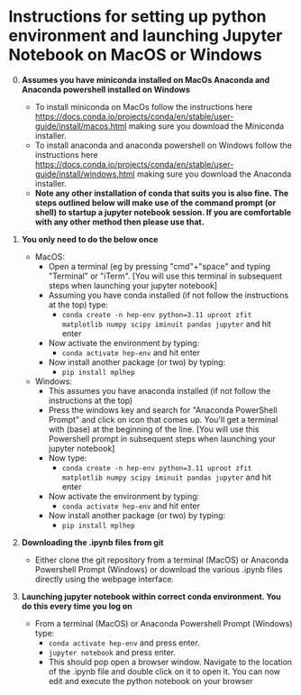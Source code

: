 # Instructions for setting up python environment and launching Jupyter Notebook on MacOS or Windows #

0. **Assumes you have miniconda installed on MacOs Anaconda and Anaconda powershell installed on Windows**
    - To install miniconda on MacOs follow the instructions here https://docs.conda.io/projects/conda/en/stable/user-guide/install/macos.html making sure you download the Miniconda installer. 
    - To install anaconda and anaconda powershell on Windows follow the instructions here https://docs.conda.io/projects/conda/en/stable/user-guide/install/windows.html making sure you download the Anaconda installer. 
    - **Note any other installation of conda that suits you is also fine. The steps outlined below will make use of the command prompt (or shell) to startup a jupyter notebook session. If you are comfortable with any other method then please use that.** 
    
1. **You only need to do the below once**
    - MacOS: 
        - Open a terminal (eg by pressing "cmd"+"space" and typing "Terminal" or "iTerm". [You will use this terminal in subsequent steps when launching your jupyter notebook]
        - Assuming you have conda installed (if not follow the instructions at the top) type: 
            - `conda create -n hep-env python=3.11 uproot zfit matplotlib numpy scipy iminuit pandas jupyter` and hit enter
        - Now activate the environment by typing: 
            - `conda activate hep-env` and hit enter
        - Now install another package (or two) by typing:
            - `pip install mplhep`
     - Windows:
         - This assumes you have anaconda installed (if not follow the instructions at the top)
         - Press the windows key and search for "Anaconda PowerShell Prompt" and click on icon that comes up. You'll get a terminal with (base) at the beginning of the line. [You will use this Powershell prompt in subsequent steps when launching your jupyter notebook]
         - Now type:
             - `conda create -n hep-env python=3.11 uproot zfit matplotlib numpy scipy iminuit pandas jupyter` and hit enter
        - Now activate the environment by typing: 
            - `conda activate hep-env` and hit enter
        - Now install another package (or two) by typing:
            - `pip install mplhep`
2. **Downloading the .ipynb files from git**
    - Either clone the git repository from a terminal (MacOS) or Anaconda Powershell Prompt (Windows) or download the various .ipynb files directly using the webpage interface.


3. **Launching jupyter notebook within correct conda environment. You do this every time you log on**
     - From a terminal (MacOS) or Anaconda Powershell Prompt (Windows) type:
         - `conda activate hep-env` and press enter.
         - `jupyter notebook` and press enter. 
         - This should pop open a browser window. Navigate to the location of the .ipynb file and double click on it to open it. You can now edit and execute the python notebook on your browser
    
